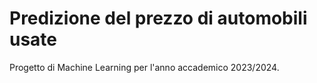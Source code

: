 # Predizione del prezzo di automobili usate

Progetto di Machine Learning per l'anno accademico 2023/2024.
